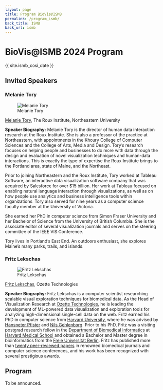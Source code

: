 ```yaml
---
layout: page
title: Program BioVis@ISMB
permalink: /program_ismb/
back_title: ISMB
back_url: ismb
---
```


# BioVis@ISMB 2024 Program

{{ site.ismb_cosi_date }}

## Invited Speakers

### Melanie Tory

<figure class="speaker-photo">
    <img src="{{ site.baseurl }}/images/speakers/melanie_tory.jpg" alt="Melanie Tory" />
    <figcaption>Melanie Tory</figcaption>
</figure>

[Melanie Tory](https://roux.northeastern.edu/people/melanie-tory/), The Roux Institute, Northeastern University

**Speaker Biography:**
Melanie Tory is the director of human data interaction research at the Roux
Institute. She is also a professor of the practice at Northeastern, with
appointments in the Khoury College of Computer Sciences and the College of Arts,
Media and Design. Tory’s research focuses on helping people and businesses to do
more with data through the design and evaluation of novel visualization
techniques and human-data interactions. This is exactly the type of expertise
the Roux Institute brings to the Portland area, state of Maine, and the
Northeast.

Prior to joining Northeastern and the Roux Institute, Tory worked at Tableau
Software, an interactive data visualization software company that was acquired
by Salesforce for over $15 billion. Her work at Tableau focused on enabling
natural language interaction through visualizations, as well as on how people
use analytics and business intelligence tools within organizations. Tory also
served for nine years as a computer science faculty member at the University of
Victoria.

She earned her PhD in computer science from Simon Fraser University and her
Bachelor of Science from the University of British Columbia. She is the
associate editor of several visualization journals and serves on the steering
committee of the IEEE VIS Conference.

Tory lives in Portland’s East End. An outdoors enthusiast, she explores Maine’s
many parks, trails, and islands.

### Fritz Lekschas

<figure class="speaker-photo">
    <img src="{{ site.baseurl }}/images/speakers/fritz_lekschas.avif" alt="Fritz Lekschas" />
    <figcaption>Fritz Lekschas</figcaption>
</figure>

[Fritz Lekschas](https://lekschas.de), Ozette Technologies

**Speaker Biography:**
Fritz Lekschas is a computer scientist researching scalable visual exploration
techniques for biomedical data. As the Head of Visualization Research at [Ozette
Technologies](https://ozette.com), he is leading the development of ML-powered
data visualization and exploration tools for analyzing high-dimensional
single-cell data on the web. Fritz earned his PhD in computer science from
[Harvard University](https://seas.harvard.edu/), where he was advised by
[Hanspeter Pfister](https://en.wikipedia.org/wiki/Hanspeter_Pfister) and [Nils
Gehlenborg](https://hidivelab.org/). Prior to his PhD, Fritz was a visiting
postgrad research fellow in the [Department of Biomedical
Informatics](https://dbmi.hms.harvard.edu) at [Harvard Medical
School](https://hms.harvard.edu) and obtained a Bachelor and Master degree in
bioinformatics from the [Freie Universität
Berlin](https://www.fu-berlin.de/en/). Fritz has published more than [twenty
peer-reviewed papers](https://scholar.google.com/citations?user=v1_FiEgAAAAJ) in
renowned biomedical journals and computer science conferences, and his work has
been recognized with several prestigious awards.

## Program

To be announced.
